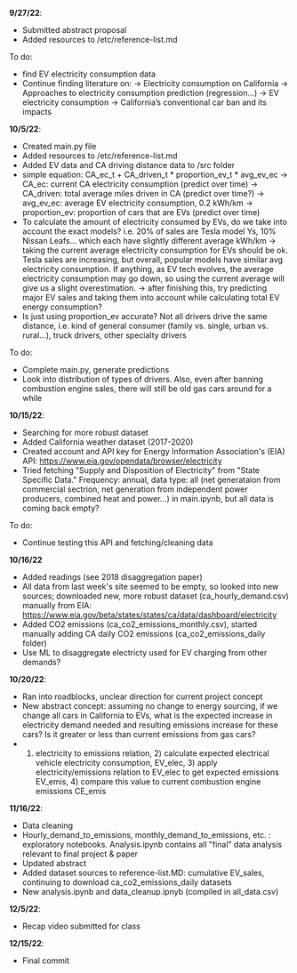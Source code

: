**9/27/22**:
- Submitted abstract proposal
- Added resources to /etc/reference-list.md

To do:
- find EV electricity consumption data
- Continue finding literature on:
   -> Electricity consumption on California
   -> Approaches to electricity consumption prediction (regression...)
   -> EV electricity consumption
   -> California’s conventional car ban and its impacts

**10/5/22**:
- Created main.py file
- Added resources to /etc/reference-list.md
- Added EV data and CA driving distance data to /src folder
-    simple equation: CA_ec_t + CA_driven_t * proportion_ev_t * avg_ev_ec
-> CA_ec: current CA electricity consumption (predict over time)
-> CA_driven: total average miles driven in CA (predict over time?)
-> avg_ev_ec: average EV electricity consumption, 0.2 kWh/km
-> proportion_ev: proportion of cars that are EVs (predict over time)
- To calculate the amount of electricity consumed by EVs, do we take into account the exact models? i.e. 20% of sales are Tesla model Ys, 10% Nissan Leafs... which each have slightly different average kWh/km
-> taking the current average electricity consumption for EVs should be ok. Tesla sales are increasing, but overall, popular models have similar avg electricity consumption. If anything, as EV tech evolves, the average electricity consumption may go down, so using the current average will give us a slight overestimation.
-> after finishing this, try predicting major EV sales and taking them into account while calculating total EV energy consumption?
- Is just using proportion_ev accurate? Not all drivers drive the same distance, i.e. kind of general consumer (family vs. single, urban vs. rural...), truck drivers, other specialty drivers

To do:
- Complete main.py, generate predictions
- Look into distribution of types of drivers. Also, even after banning combustion engine sales, there will still be old gas cars around for a while

**10/15/22**:
- Searching for more robust dataset
- Added California weather dataset (2017-2020)
- Created account and API key for Energy Information Association's (EIA) API: https://www.eia.gov/opendata/browser/electricity
- Tried fetching "Supply and Disposition of Electricity" from "State Specific Data." Frequency: annual, data type: all (net generataion from commercial sectrion, net generation from independent power producers, combined heat and power...) in main.ipynb, but all data is coming back empty?

To do:
- Continue testing this API and fetching/cleaning data

**10/16/22**
- Added readings (see 2018 disaggregation paper)
- All data from last week's site seemed to be empty, so looked into new sources; downloaded new, more robust dataset (ca_hourly_demand.csv) manually from EIA: https://www.eia.gov/beta/states/states/ca/data/dashboard/electricity
- Added CO2 emissions (ca_co2_emissions_monthly.csv), started manually adding CA daily CO2 emissions (ca_co2_emissions_daily folder)
- Use ML to disaggregate electricty used for EV charging from other demands?

**10/20/22**:
- Ran into roadblocks, unclear direction for current project concept
- New abstract concept: assuming no change to energy sourcing, if we change all cars in California to EVs, what is the expected increase in electricity demand needed and resulting emissions increase for these cars? Is it greater or less than current emissions from gas cars?
- 1) electricity to emissions relation, 2) calculate expected electrical vehicle electricity consumption, EV_elec, 3) apply electricity/emissions relation to EV_elec to get expected emissions EV_emis, 4) compare this value to current combustion engine emissions CE_emis

**11/16/22**:
- Data cleaning
- Hourly_demand_to_emissions, monthly_demand_to_emissions, etc. : exploratory notebooks. Analysis.ipynb contains all "final" data analysis relevant to final project & paper
- Updated abstract
- Added dataset sources to reference-list.MD: cumulative EV_sales, continuing to download ca_co2_emissions_daily datasets
- New analysis.ipynb and data_cleanup.ipnyb (compiled in all_data.csv)

**12/5/22**:
- Recap video submitted for class

**12/15/22**:
- Final commit